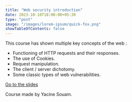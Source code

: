 ```yaml
---
title: "Web security introduction"
date: 2023-10-10T18:00:00+05:30
type: "post"
image: "/images/lorem-ipsum/quick-fox.png"
showTableOfContents: false
---
```


This course has shown multiple key concepts of the web :
- Functioning of HTTP requests and their responses.
- The use of Cookies.
- Request manipulation.
- The client / server dichotomy.
- Some classic types of web vulnerabilities.

[Go to the slides](https://drive.google.rabcom/file/d/1suzTnfPfQL-kLSjLPHc8AJPmyE0jMTEZ/view?usp=sharing)

Course made by Yacine Souam.

